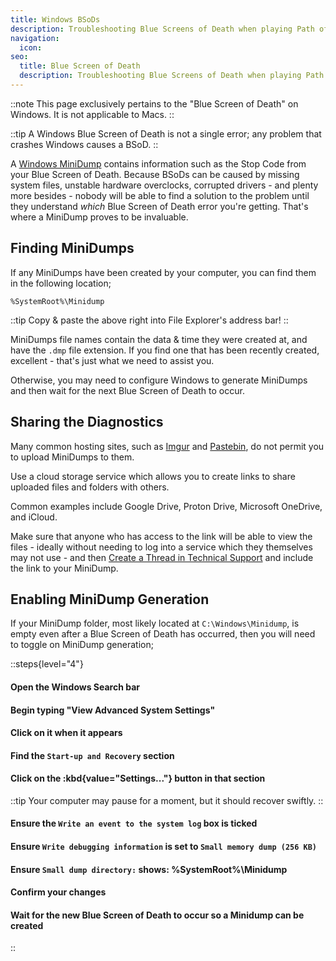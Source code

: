 ```yaml
---
title: Windows BSoDs
description: Troubleshooting Blue Screens of Death when playing Path of Exile
navigation:
  icon:
seo:
  title: Blue Screen of Death
  description: Troubleshooting Blue Screens of Death when playing Path of Exile
---
```


::note
This page exclusively pertains to the "Blue Screen of Death" on Windows. It is not applicable to Macs.
::

::tip
A Windows Blue Screen of Death is not a single error; any problem that crashes Windows causes a BSoD.
::

A <a href="https://learn.microsoft.com/en-us/troubleshoot/windows-client/performance/read-small-memory-dump-file" target="_blank" rel="noopener noreferrer">Windows MiniDump</a> contains information such as the Stop Code from your Blue Screen of Death. Because BSoDs can be caused by missing system files, unstable hardware overclocks, corrupted drivers - and plenty more besides - nobody will be able to find a solution to the problem until they understand _which_ Blue Screen of Death error you're getting. That's where a MiniDump proves to be invaluable.

## Finding MiniDumps

If any MiniDumps have been created by your computer, you can find them in the following location;

`%SystemRoot%\Minidump`

::tip
Copy & paste the above right into File Explorer's address bar!
::

MiniDumps file names contain the data & time they were created at, and have the `.dmp` file extension. If you find one that has been recently created, excellent - that's just what we need to assist you.

Otherwise, you may need to configure Windows to generate MiniDumps and then wait for the next Blue Screen of Death to occur.

## Sharing the Diagnostics

Many common hosting sites, such as [Imgur](https://imgur.com) and [Pastebin](https://pastebin.com), do not permit you to upload MiniDumps to them.

Use a cloud storage service which allows you to create links to share uploaded files and folders with others.

Common examples include Google Drive, Proton Drive, Microsoft OneDrive, and iCloud.

Make sure that anyone who has access to the link will be able to view the files - ideally without needing to log into a service which they themselves may not use - and then [Create a Thread in Technical Support](/miscellaneous/other/create-a-thread-in-technical-support) and include the link to your MiniDump.

## Enabling MiniDump Generation

If your MiniDump folder, most likely located at `C:\Windows\Minidump`, is empty even after a Blue Screen of Death has occurred, then you will need to toggle on MiniDump generation;

::steps{level="4"}
#### Open the Windows Search bar

#### Begin typing "View Advanced System Settings"

#### Click on it when it appears

#### Find the `Start-up and Recovery` section

#### Click on the :kbd{value="Settings..."} button in that section

::tip
Your computer may pause for a moment, but it should recover swiftly.
::

#### Ensure the `Write an event to the system log` box is ticked

#### Ensure `Write debugging information` is set to `Small memory dump (256 KB)`

#### Ensure `Small dump directory:` shows: %SystemRoot%\Minidump

#### Confirm your changes

#### Wait for the new Blue Screen of Death to occur so a Minidump can be created
::

